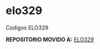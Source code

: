 # elo329
Codigos ELO329

**REPOSITORIO MOVIDO A:** [ELO329](https://git.elo.utfsm.cl/cristobal.nettle/elo329)
